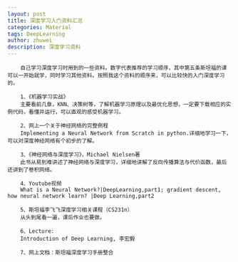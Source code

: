 ```yaml
---
layout: post
title: 深度学习入门资料汇总
categories: Material
tags: DeepLearning
author: zhuwei
description: 深度学习资料
---
```


                            
        自己学习深度学习时用到的一些资料。数字代表推荐的学习顺序，其中第五条斯坦福的课可以一开始就学，同时学习其他资料。按照我这个资料的顺序来，可以比较快的入门深度学习的。
    
        1、《机器学习实战》
        主要看前几章，KNN、决策树等，了解机器学习原理以及最优化思想，一定要下载相应的实例代码，看懂并运行，可以直观的感受机器学习。
    
        2、网上一个关于神经网络的完整例程
        Implementing a Neural Network from Scratch in python.详细地学习一下，可以对深度神经网络有个初步的了解。
    
        3、《神经网络与深度学习》，Michael Nielsen著
        此书从易到难讲述了神经网络与深度学习，详细地讲解了反向传播算法与代价函数，最后还讲到了卷积网络。
    
        4、Youtube视频
        What is a Neural Network?|DeepLearning,part1; gradient descent, how neural network learn? |Deep Learning,part2
    
        5、斯坦福李飞飞深度学习相关课程（CS231n）
        从头到尾看一遍，课后作业也要做。
    
        6、Lecture:
        Introduction of Deep Learning, 李宏毅
    
        7、网上文档：斯坦福深度学习手册整合
